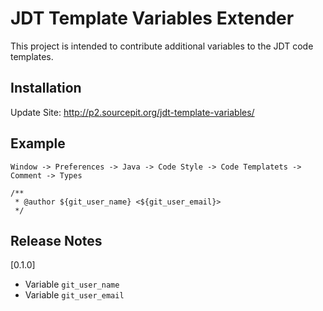 JDT Template Variables Extender
===============================

This project is intended to contribute additional variables to the JDT code templates.

Installation
------------

Update Site: http://p2.sourcepit.org/jdt-template-variables/

Example
-------

`Window -> Preferences -> Java -> Code Style -> Code Templatets -> Comment -> Types`

	/**
	 * @author ${git_user_name} <${git_user_email}>
	 */

Release Notes
-------------

[0.1.0]

* Variable `git_user_name`
* Variable `git_user_email`
